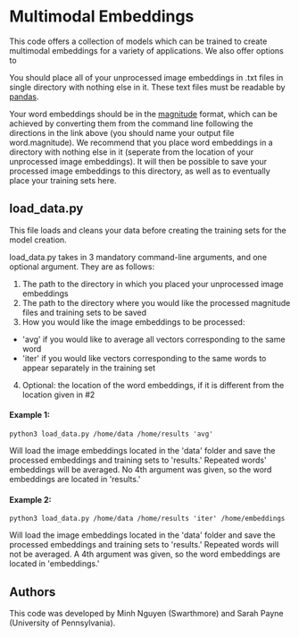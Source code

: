 # Multimodal Embeddings
This code offers a collection of models which can be trained to create multimodal embeddings for a variety of applications. We also offer options to 

You should place all of your unprocessed image embeddings in .txt files in single directory with nothing else in it. These text files must be readable by [pandas](https://pandas.pydata.org/pandas-docs/stable/reference/api/pandas.read_csv.html). 

Your word embeddings should be in the [magnitude](https://www.cis.upenn.edu/~ccb/publications/magnitude-fast-efficient-vector-embeddings-in-python.pdf) format, which can be achieved by converting them from the command line following the directions in the link above (you should name your output file word.magnitude). We recommend that you place word embeddings in a directory with nothing else in it (seperate from the location of your unprocessed image embeddings). It will then be possible to save your processed image embeddings to this directory, as well as to eventually place your training sets here.

## load_data.py
This file loads and cleans your data before creating the training sets for the model creation. 

load_data.py takes in 3 mandatory command-line arguments, and one optional argument. They are as follows: 
1. The path to the directory in which you placed your unprocessed image embeddings
2. The path to the directory where you would like the processed magnitude files and training sets to be saved
3. How you would like the image embeddings to be processed:
* 'avg' if you would like to average all vectors corresponding to the same word
* 'iter' if you would like vectors corresponding to the same words to appear separately in the training set
4. Optional: the location of the word embeddings, if it is different from the location given in #2

#### Example 1:
```
python3 load_data.py /home/data /home/results 'avg'
```
Will load the image embeddings located in the 'data' folder and save the processed embeddings and training sets to 'results.' Repeated words' embeddings will be averaged. No 4th argument was given, so the word embeddings are located in 'results.'

#### Example 2: 

```
python3 load_data.py /home/data /home/results 'iter' /home/embeddings
```
Will load the image embeddings located in the 'data' folder and save the processed embeddings and training sets to 'results.' Repeated words will not be averaged. A 4th argument was given, so the word embeddings are located in 'embeddings.'

## Authors
This code was developed by Minh Nguyen (Swarthmore) and Sarah Payne (University of Pennsylvania).
